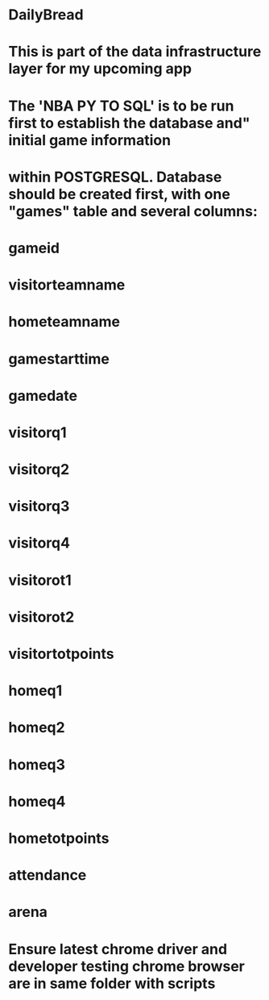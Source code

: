 ﻿# DailyBread
# This is part of the data infrastructure layer for my upcoming app
# The 'NBA PY TO SQL' is to be run first to establish the database and" initial game information
# within POSTGRESQL. Database should be created first, with one "games" table and several columns:
# gameid
# visitorteamname
# hometeamname
# gamestarttime
# gamedate
# visitorq1
# visitorq2
# visitorq3
# visitorq4
# visitorot1
# visitorot2
# visitortotpoints
# homeq1
# homeq2
# homeq3
# homeq4
# hometotpoints
# attendance
# arena
# Ensure latest chrome driver and developer testing chrome browser are in same folder with scripts

